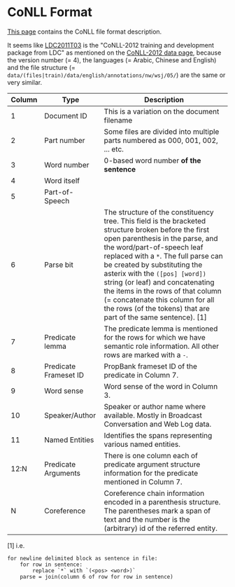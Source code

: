 # CoNLL Format
[This page][CoNLL-2012] contains the CoNLL file format description.

It seems like [LDC2011T03][] is the "CoNLL-2012 training and development package from LDC" as mentioned on the [CoNLL-2012 data page][CoNLL-2012],
because the version number (= 4),
the languages (= Arabic, Chinese and English)
and the file structure (= `data/(files|train)/data/english/annotations/nw/wsj/05/`)
are the same or very similar.

Column  | Type                    | Description
--------|-------------------------|----------
1       | Document ID             | This is a variation on the document filename
2       | Part number             | Some files are divided into multiple parts numbered as 000, 001, 002, ... etc.
3       | Word number             | 0-based word number **of the sentence**
4       | Word itself
5       | Part-of-Speech
6       | Parse bit               | The structure of the constituency tree. This field is the bracketed structure broken before the first open parenthesis in the parse, and the word/part-of-speech leaf replaced with a `*`. The full parse can be created by substituting the asterix with the `([pos] [word])` string (or leaf) and concatenating the items in the rows of that column (= concatenate this column for all the rows (of the tokens) that are part of the same sentence). \[1\]
7       | Predicate lemma         | The predicate lemma is mentioned for the rows for which we have semantic role information. All other rows are marked with a `-`.
8       | Predicate Frameset ID   | PropBank frameset ID of the predicate in Column 7.
9       | Word sense              | Word sense of the word in Column 3.
10      | Speaker/Author          | Speaker or author name where available. Mostly in Broadcast Conversation and Web Log data.
11      | Named Entities          | Identifies the spans representing various named entities.
12:N    | Predicate Arguments     | There is one column each of predicate argument structure information for the predicate mentioned in Column 7.
N       | Coreference             | Coreference chain information encoded in a parenthesis structure. The parentheses mark a span of text and the number is the (arbitrary) id of the referred entity.

\[1\] i.e.
```
for newline delimited block as sentence in file:
    for row in sentence:
        replace `*` with `(<pos> <word>)`
    parse = join(column 6 of row for row in sentence)
```

[CoNLL-2012]: http://conll.cemantix.org/2012/data.html
[LDC2011T03]: https://catalog.ldc.upenn.edu/LDC2011T03
